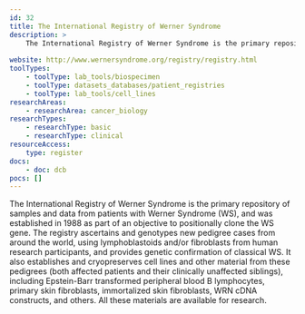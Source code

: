 ```yaml
---
id: 32
title: The International Registry of Werner Syndrome
description: >
    The International Registry of Werner Syndrome is the primary repository of samples and data from patients with Werner Syndrome (WS). The registry ascertains and genotypes new pedigree cases from around the world.
    
website: http://www.wernersyndrome.org/registry/registry.html
toolTypes:
    - toolType: lab_tools/biospecimen
    - toolType: datasets_databases/patient_registries
    - toolType: lab_tools/cell_lines
researchAreas:
    - researchArea: cancer_biology
researchTypes:
    - researchType: basic
    - researchType: clinical
resourceAccess:
    type: register
docs:
    - doc: dcb
pocs: []        
---
```

The International Registry of Werner Syndrome is the primary repository of samples and data from patients with Werner Syndrome (WS), and was established in 1988 as part of an objective to positionally clone the WS gene.    The registry ascertains and genotypes new pedigree cases from around the world, using lymphoblastoids and/or fibroblasts from human research participants, and provides genetic confirmation of classical WS. It also establishes and cryopreserves cell lines and other material from these pedigrees (both affected patients and their clinically unaffected siblings), including Epstein-Barr transformed peripheral blood B lymphocytes, primary skin fibroblasts, immortalized skin fibroblasts, WRN cDNA constructs, and others. All these materials are available for research.
